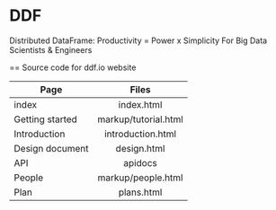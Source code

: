 DDF
===

Distributed DataFrame: Productivity = Power x Simplicity For Big Data Scientists &amp; Engineers

==
Source code for ddf.io website

| Page        | Files             |
| ------------- |:-------------:| 
| index      | index.html |
| Getting started      | markup/tutorial.html      |
| Introduction | introduction.html      |
| Design document | design.html      |
| API | apidocs      |
| People | markup/people.html      | 
| Plan | plans.html      | 
